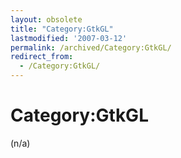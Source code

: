 ```yaml
---
layout: obsolete
title: "Category:GtkGL"
lastmodified: '2007-03-12'
permalink: /archived/Category:GtkGL/
redirect_from:
  - /Category:GtkGL/
---
```


Category:GtkGL
==============

(n/a)

